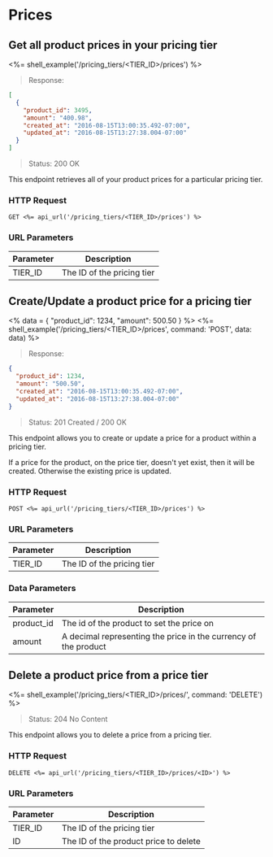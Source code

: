 # Prices

## Get all product prices in your pricing tier

<%= shell_example('/pricing_tiers/<TIER_ID>/prices') %>

> Response:

```json
[
  {
    "product_id": 3495,
    "amount": "400.98",
    "created_at": "2016-08-15T13:00:35.492-07:00",
    "updated_at": "2016-08-15T13:27:38.004-07:00"
  }
]
```

> Status: 200 OK

This endpoint retrieves all of your product prices for a particular pricing tier.

### HTTP Request

`GET <%= api_url('/pricing_tiers/<TIER_ID>/prices') %>`

### URL Parameters

Parameter | Description
--------- | -----------
TIER_ID | The ID of the pricing tier


## Create/Update a product price for a pricing tier

<%
  data =
    {
      "product_id": 1234,
      "amount": 500.50
    }
%>
<%= shell_example('/pricing_tiers/<TIER_ID>/prices', command: 'POST', data: data) %>

> Response:

```json
{
  "product_id": 1234,
  "amount": "500.50",
  "created_at": "2016-08-15T13:00:35.492-07:00",
  "updated_at": "2016-08-15T13:27:38.004-07:00"
}
```

> Status: 201 Created / 200 OK

This endpoint allows you to create or update a price for a product within a pricing tier.

If a price for the product, on the price tier, doesn't yet exist, then it will be created.
Otherwise the existing price is updated.

### HTTP Request

`POST <%= api_url('/pricing_tiers/<TIER_ID>/prices') %>`

### URL Parameters

Parameter | Description
--------- | -----------
TIER_ID | The ID of the pricing tier

### Data Parameters

Parameter | Description
--------- | -----------
product_id | The id of the product to set the price on
amount | A decimal representing the price in the currency of the product

## Delete a product price from a price tier

<%= shell_example('/pricing_tiers/<TIER_ID>/prices/<ID>', command: 'DELETE') %>

> Status: 204 No Content

This endpoint allows you to delete a price from a pricing tier.

### HTTP Request

`DELETE <%= api_url('/pricing_tiers/<TIER_ID>/prices/<ID>') %>`

### URL Parameters

Parameter | Description
--------- | -----------
TIER_ID | The ID of the pricing tier
ID | The ID of the product price to delete
